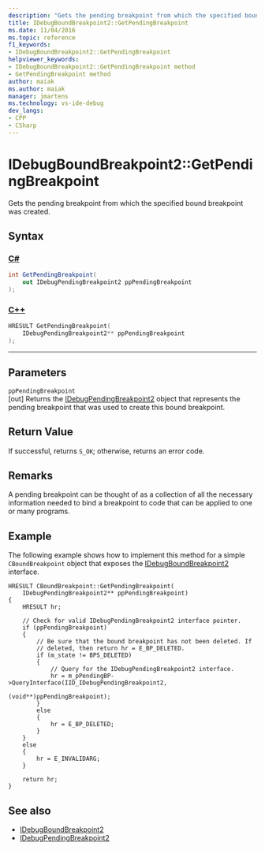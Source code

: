 ```yaml
---
description: "Gets the pending breakpoint from which the specified bound breakpoint was created."
title: IDebugBoundBreakpoint2::GetPendingBreakpoint
ms.date: 11/04/2016
ms.topic: reference
f1_keywords:
- IDebugBoundBreakpoint2::GetPendingBreakpoint
helpviewer_keywords:
- IDebugBoundBreakpoint2::GetPendingBreakpoint method
- GetPendingBreakpoint method
author: maiak
ms.author: maiak
manager: jmartens
ms.technology: vs-ide-debug
dev_langs:
- CPP
- CSharp
---
```

# IDebugBoundBreakpoint2::GetPendingBreakpoint

Gets the pending breakpoint from which the specified bound breakpoint was created.

## Syntax

### [C#](#tab/csharp)
```csharp
int GetPendingBreakpoint( 
    out IDebugPendingBreakpoint2 ppPendingBreakpoint
);
```
### [C++](#tab/cpp)
```cpp
HRESULT GetPendingBreakpoint( 
    IDebugPendingBreakpoint2** ppPendingBreakpoint
);
```
---

## Parameters
`ppPendingBreakpoint`\
[out] Returns the [IDebugPendingBreakpoint2](../../../extensibility/debugger/reference/idebugpendingbreakpoint2.md) object that represents the pending breakpoint that was used to create this bound breakpoint.

## Return Value
If successful, returns `S_OK`; otherwise, returns an error code.

## Remarks
A pending breakpoint can be thought of as a collection of all the necessary information needed to bind a breakpoint to code that can be applied to one or many programs.

## Example
The following example shows how to implement this method for a simple `CBoundBreakpoint` object that exposes the [IDebugBoundBreakpoint2](../../../extensibility/debugger/reference/idebugboundbreakpoint2.md) interface.

```
HRESULT CBoundBreakpoint::GetPendingBreakpoint(
    IDebugPendingBreakpoint2** ppPendingBreakpoint)
{
    HRESULT hr;

    // Check for valid IDebugPendingBreakpoint2 interface pointer.
    if (ppPendingBreakpoint)
    {
        // Be sure that the bound breakpoint has not been deleted. If
        // deleted, then return hr = E_BP_DELETED.
        if (m_state != BPS_DELETED)
        {
            // Query for the IDebugPendingBreakpoint2 interface.
            hr = m_pPendingBP->QueryInterface(IID_IDebugPendingBreakpoint2,
                                              (void**)ppPendingBreakpoint);
        }
        else
        {
            hr = E_BP_DELETED;
        }
    }
    else
    {
        hr = E_INVALIDARG;
    }

    return hr;
}
```

## See also
- [IDebugBoundBreakpoint2](../../../extensibility/debugger/reference/idebugboundbreakpoint2.md)
- [IDebugPendingBreakpoint2](../../../extensibility/debugger/reference/idebugpendingbreakpoint2.md)
